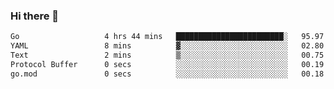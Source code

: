 ### Hi there 👋

<!--
**yeya24/yeya24** is a ✨ _special_ ✨ repository because its `README.md` (this file) appears on your GitHub profile.

Here are some ideas to get you started:

- 🔭 I’m currently working on ...
- 🌱 I’m currently learning ...
- 👯 I’m looking to collaborate on ...
- 🤔 I’m looking for help with ...
- 💬 Ask me about ...
- 📫 How to reach me: ...
- 😄 Pronouns: ...
- ⚡ Fun fact: ...
-->

<!--START_SECTION:waka-->

```txt
Go                   4 hrs 44 mins   ████████████████████████░   95.97 %
YAML                 8 mins          ▓░░░░░░░░░░░░░░░░░░░░░░░░   02.80 %
Text                 2 mins          ▒░░░░░░░░░░░░░░░░░░░░░░░░   00.75 %
Protocol Buffer      0 secs          ░░░░░░░░░░░░░░░░░░░░░░░░░   00.19 %
go.mod               0 secs          ░░░░░░░░░░░░░░░░░░░░░░░░░   00.18 %
```

<!--END_SECTION:waka-->
